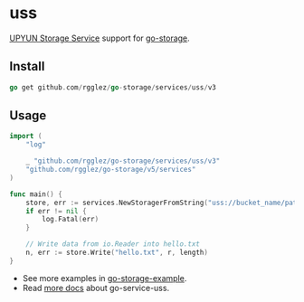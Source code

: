 # uss

[UPYUN Storage Service](https://www.upyun.com/products/file-storage) support for [go-storage](https://github.com/rgglez/go-storage).

## Install

```go
go get github.com/rgglez/go-storage/services/uss/v3
```

## Usage

```go
import (
	"log"

	_ "github.com/rgglez/go-storage/services/uss/v3"
	"github.com/rgglez/go-storage/v5/services"
)

func main() {
	store, err := services.NewStoragerFromString("uss://bucket_name/path/to/workdir?credential=hmac:<operator>:<password>&endpoint=https:<domain>")
	if err != nil {
		log.Fatal(err)
	}

	// Write data from io.Reader into hello.txt
	n, err := store.Write("hello.txt", r, length)
}
```

- See more examples in [go-storage-example](https://github.com/rgglez/go-storage-example).
- Read [more docs](https://beyondstorage.io/docs/go-storage/services/uss) about go-service-uss.
